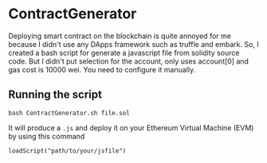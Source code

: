 # ContractGenerator

Deploying smart contract on the blockchain is quite annoyed for me because I didn't use any DApps framework such as truffle and embark. So, I created a bash script for generate a javascript file from solidity source code. But I didn't put selection for the account, only uses account[0] and gas cost is 10000 wei. You need to configure it manually.


## Running the script
```
bash ContractGenerator.sh file.sol
``` 
It will produce a ```.js``` and deploy it on your Ethereum Virtual Machine (EVM) by using this command
```
loadScript("path/to/your/jsfile")
```

